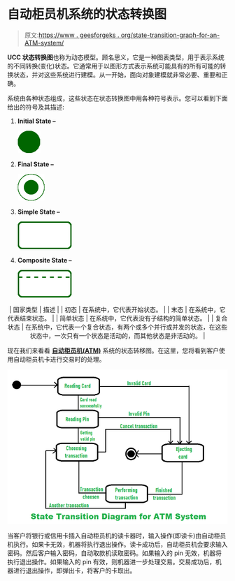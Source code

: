 # 自动柜员机系统的状态转换图

> 原文:[https://www . geesforgeks . org/state-transition-graph-for-an-ATM-system/](https://www.geeksforgeeks.org/state-transition-diagram-for-an-atm-system/)

**UCC 状态转换图**也称为动态模型。顾名思义，它是一种图表类型，用于表示系统的不同转换(变化)状态。它通常用于以图形方式表示系统可能具有的所有可能的转换状态，并对这些系统进行建模。从一开始，面向对象建模就非常必要、重要和正确。

系统由各种状态组成，这些状态在状态转换图中用各种符号表示。您可以看到下面给出的符号及其描述:

1.  **Initial State –**

    ![](img/4037d91eb43672916000b21b0738b18f.png)

2.  **Final State –**

    ![](img/5902ad112b6b36e0aa01efc5156741c0.png)

3.  **Simple State –**

    ![](img/5aee3044542bf8e72a388769b7099d4c.png)

4.  **Composite State –**

    ![](img/0083db7f70f55dd1143a67910a9f3f34.png)

<center>

| 国家类型 | 描述 |
| 初态 | 在系统中，它代表开始状态。 |
| 末态 | 在系统中，它代表结束状态。 |
| 简单状态 | 在系统中，它代表没有子结构的简单状态。 |
| 复合状态 | 在系统中，它代表一个复合状态，有两个或多个并行或并发的状态，在这些状态中，一次只有一个状态是活动的，而其他状态是非活动的。 |

</center>

现在我们来看看 **[自动柜员机(ATM)](https://www.geeksforgeeks.org/use-case-diagram-for-bank-atm-system/)** 系统的状态转移图。在这里，您将看到客户使用自动柜员机卡进行交易时的处理。

![](img/24ac02e98daa919dd942a15bbbc80c86.png)

当客户将银行或信用卡插入自动柜员机的读卡器时，输入操作(即读卡)由自动柜员机执行。如果卡无效，机器将执行退出操作。读卡成功后，自动柜员机会要求输入密码。然后客户输入密码，自动取款机读取密码。如果输入的 pin 无效，机器将执行退出操作。如果输入的 pin 有效，则机器进一步处理交易。交易成功后，机器进行退出操作，即弹出卡，将客户的卡取出。